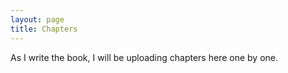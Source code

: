 ```yaml
---
layout: page
title: Chapters
---
```


As I write the book, I will be uploading chapters here one by one.

